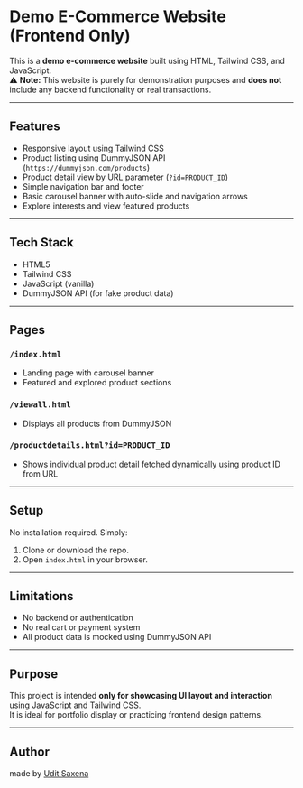 # Demo E-Commerce Website (Frontend Only)

This is a **demo e-commerce website** built using HTML, Tailwind CSS, and JavaScript.  
⚠️ **Note:** This website is purely for demonstration purposes and **does not** include any backend functionality or real transactions.

---

## Features

- Responsive layout using Tailwind CSS
- Product listing using DummyJSON API (`https://dummyjson.com/products`)
- Product detail view by URL parameter (`?id=PRODUCT_ID`)
- Simple navigation bar and footer
- Basic carousel banner with auto-slide and navigation arrows
- Explore interests and view featured products

---

## Tech Stack

- HTML5
- Tailwind CSS
- JavaScript (vanilla)
- DummyJSON API (for fake product data)

---

## Pages

### `/index.html`

- Landing page with carousel banner
- Featured and explored product sections

### `/viewall.html`

- Displays all products from DummyJSON

### `/productdetails.html?id=PRODUCT_ID`

- Shows individual product detail fetched dynamically using product ID from URL

---

## Setup

No installation required. Simply:

1. Clone or download the repo.
2. Open `index.html` in your browser.

---

## Limitations

- No backend or authentication
- No real cart or payment system
- All product data is mocked using DummyJSON API

---

## Purpose

This project is intended **only for showcasing UI layout and interaction** using JavaScript and Tailwind CSS.  
It is ideal for portfolio display or practicing frontend design patterns.

---

## Author
made by [Udit Saxena](https://github.com/UditSax3na/)